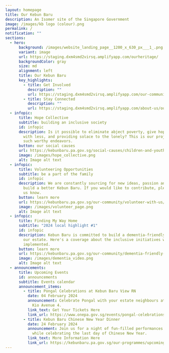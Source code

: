 ```yaml
---
layout: homepage
title: Our Kebun Baru
description: An Isomer site of the Singapore Government
image: /images/kb logo (colour).png
permalink: /
notification: ""
sections:
  - hero:
      background: /images/website_landing_page__1200_x_630_px___1_.png
      variant: image
      url: https://staging.dxm4smd2virsq.amplifyapp.com/ourheritage/
      backgroundColor: gray
      size: md
      alignment: left
      title: Our Kebun Baru
      key_highlights:
        - title: Get Involved
          description: ""
          url: https://staging.dxm4smd2virsq.amplifyapp.com/our-community/volunteer-with-us/
        - title: Stay Connected
          description: ""
          url: https://staging.dxm4smd2virsq.amplifyapp.com/about-us/our-social-media-channels/
  - infopic:
      title: Hope Collective
      subtitle: building an inclusive society
      id: infopic
      description: Is it possible to eliminate abject poverty, give hope to those born
        with less, and providing solace to the lonely? This is our project on
        such worthy endeavors.
      button: our social causes
      url: https://kebunbaru.pa.gov.sg/social-causes/children-and-youths/children-football/
      image: /images/hope_collective.png
      alt: Image alt text
  - infopic:
      title: Volunteering Opportunities
      subtitle: be a part of the family
      id: infopic
      description: We are constantly sourcing for new ideas, passion and energy to
        build a better Kebun Baru. If you would like to contribute, please let
        us know.
      button: learn more
      url: https://kebunbaru.pa.gov.sg/our-community/volunteer-with-us/
      image: /images/volunteer_page.png
      alt: Image alt text
  - infopic:
      title: Finding My Way Home
      subtitle: "2024 local highlight #1"
      id: infopic
      description: Kebun Baru is committed to build a dementia-friendly community in
        our estate. Here's a coverage about the inclusive initiatives we have
        implemented.
      button: learn more
      url: https://kebunbaru.pa.gov.sg/our-community/dementia-friendly-town/
      image: /images/dementia_video.png
      alt: Image alt text
  - announcements:
      title: Upcoming Events
      id: announcements
      subtitle: Events calendar
      announcement_items:
        - title: Pongal Celebrations at Kebun Baru View RN
          date: 04 February 2024
          announcement: Celebrate Pongal with your estate neighbours at Block 112 Ang Mo
            Kio Avenue 4.
          link_text: Get Your Tickets Here
          link_url: https://www.onepa.gov.sg/events/pongal-celebrations-at-kebun-baru-view-04-feb-2024-17440579
        - title: Kebun Baru Chinese New Year Dinner
          date: 24 February 2024
          announcement: Join us for a night of fun-filled performances and yummy dinner
            while celebrating the last day of Chinese New Year.
          link_text: More Information Here
          link_url: https://kebunbaru.pa.gov.sg/our-programmes/upcoming-events/
---
```

